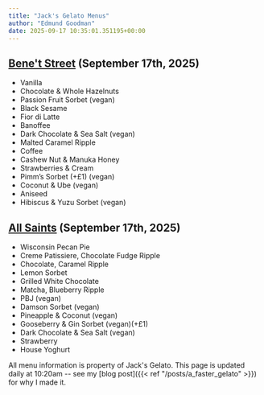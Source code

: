 ```yaml
---
title: "Jack's Gelato Menus"
author: "Edmund Goodman"
date: 2025-09-17 10:35:01.351195+00:00
---
```


## [Bene't Street](https://www.jacksgelato.com/bene-t-street-menu) (September 17th, 2025)

- Vanilla
- Chocolate & Whole Hazelnuts
- Passion Fruit Sorbet (vegan)
- Black Sesame
- Fior di Latte
- Banoffee
- Dark Chocolate & Sea Salt (vegan)
- Malted Caramel Ripple
- Coffee
- Cashew Nut & Manuka Honey
- Strawberries & Cream
- Pimm’s Sorbet (+£1) (vegan)
- Coconut & Ube (vegan)
- Aniseed
- Hibiscus & Yuzu Sorbet (vegan)


## [All Saints](https://www.jacksgelato.com/all-saints-menu) (September 17th, 2025)

- Wisconsin Pecan Pie
- Creme Patissiere, Chocolate Fudge Ripple
- Chocolate, Caramel Ripple
- Lemon Sorbet
- Grilled White Chocolate
- Matcha, Blueberry Ripple
- PBJ (vegan)
- Damson Sorbet (vegan)
- Pineapple & Coconut (vegan)
- Gooseberry & Gin Sorbet (vegan)(+£1)
- Dark Chocolate & Sea Salt (vegan)
- Strawberry
- House Yoghurt

All menu information is property of Jack's Gelato. This page is
updated daily at 10:20am -- see my
[blog post]({{< ref "/posts/a_faster_gelato" >}}) for why I made it.
